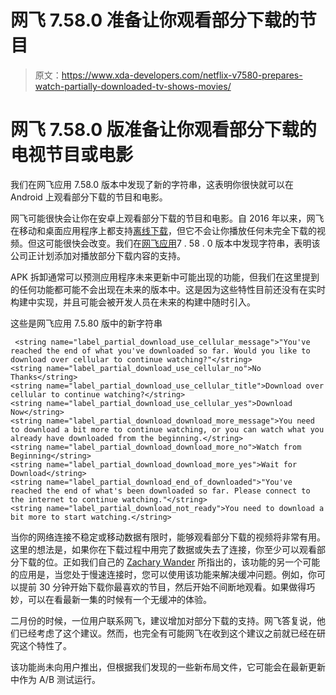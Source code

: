 # 网飞 7.58.0 准备让你观看部分下载的节目

> 原文：<https://www.xda-developers.com/netflix-v7580-prepares-watch-partially-downloaded-tv-shows-movies/>

# 网飞 7.58.0 版准备让你观看部分下载的电视节目或电影

我们在网飞应用 7.58.0 版本中发现了新的字符串，这表明你很快就可以在 Android 上观看部分下载的节目和电影。

网飞可能很快会让你在安卓上观看部分下载的节目和电影。自 2016 年以来，网飞在移动和桌面应用程序上都支持[离线下载](https://www.xda-developers.com/netflix-android-auto-download-episodes-offline/)，但它不会让你播放任何未完全下载的视频。但这可能很快会改变。我们在[网飞应用](https://play.google.com/store/apps/details?id=com.netflix.mediaclient)7 . 58 . 0 版本中发现字符串，表明该公司正计划添加对播放部分下载内容的支持。

APK 拆卸通常可以预测应用程序未来更新中可能出现的功能，但我们在这里提到的任何功能都可能不会出现在未来的版本中。这是因为这些特性目前还没有在实时构建中实现，并且可能会被开发人员在未来的构建中随时引入。

这些是网飞应用 7.5.80 版中的新字符串

```
 <string name="label_partial_download_use_cellular_message">"You've reached the end of what you've downloaded so far. Would you like to download over cellular to continue watching?"</string>
<string name="label_partial_download_use_cellular_no">No Thanks</string>
<string name="label_partial_download_use_cellular_title">Download over cellular to continue watching?</string>
<string name="label_partial_download_use_cellular_yes">Download Now</string>
<string name="label_partial_download_download_more_message">You need to download a bit more to continue watching, or you can watch what you already have downloaded from the beginning.</string>
<string name="label_partial_download_download_more_no">Watch from Beginning</string>
<string name="label_partial_download_download_more_yes">Wait for Download</string>
<string name="label_partial_download_end_of_downloaded">"You've reached the end of what's been downloaded so far. Please connect to the internet to continue watching."</string>
<string name="label_partial_download_not_ready">You need to download a bit more to start watching.</string> 
```

当你的网络连接不稳定或移动数据有限时，能够观看部分下载的视频将非常有用。这里的想法是，如果你在下载过程中用完了数据或失去了连接，你至少可以观看部分下载的位。正如我们自己的 [Zachary Wander](https://www.xda-developers.com/author/zacharywander/) 所指出的，该功能的另一个可能的应用是，当您处于慢速连接时，您可以使用该功能来解决缓冲问题。例如，你可以提前 30 分钟开始下载你最喜欢的节目，然后开始不间断地观看。如果做得巧妙，可以在看最新一集的时候有一个无缓冲的体验。

二月份的时候，一位用户联系网飞，建议增加对部分下载的支持。网飞答复说，他们已经考虑了这个建议。然而，也完全有可能网飞在收到这个建议之前就已经在研究这个特性了。

该功能尚未向用户推出，但根据我们发现的一些新布局文件，它可能会在最新更新中作为 A/B 测试运行。